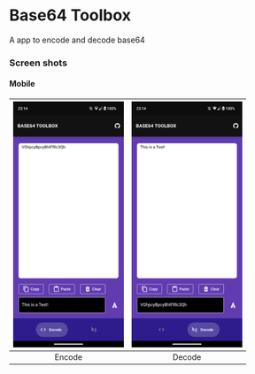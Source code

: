 # Base64 Toolbox

A app to encode and decode base64

### Screen shots

#### Mobile

| <img src="images/encode.png" width="200"/> | <img src="images/decode.png" width="200"/> |
| :--: | :--: |
|Encode|Decode|

